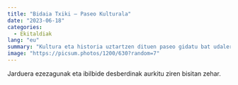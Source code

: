 ```yaml
---
title: "Bidaia Txiki — Paseo Kulturala"
date: "2023-06-18"
categories:
  - Ekitaldiak
lang: "eu"
summary: "Kultura eta historia uztartzen dituen paseo gidatu bat udalerriaren barruan."
image: "https://picsum.photos/1200/630?random=7"
---
```


Jarduera ezezagunak eta ibilbide desberdinak aurkitu ziren bisitan zehar.
